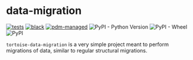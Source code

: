 # data-migration

[![tests](https://github.com/ekumenlabs/tortoise-data-migration/actions/workflows/tests.yaml/badge.svg)](https://github.com/ekumenlabs/tortoise-data-migration/actions/workflows/tests.yaml)
[![black](https://img.shields.io/badge/code%20style-black-000000.svg)](https://github.com/psf/black)
[![pdm-managed](https://img.shields.io/badge/pdm-managed-blueviolet)](https://pdm.fming.dev)
![PyPI - Python Version](https://img.shields.io/pypi/pyversions/tortoise-data-migration)
![PyPI - Wheel](https://img.shields.io/pypi/wheel/tortoise-data-migration)
![PyPI](https://img.shields.io/pypi/v/tortoise-data-migration?logo=python)

`tortoise-data-migration` is a very simple project meant to perform migrations of data, similar to regular structural migrations.
